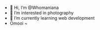 - 👋 Hi, I’m @Whomaniana
- 👀 I’m interested in photography
- 🌱 I’m currently learning web development
- Omooi ~
